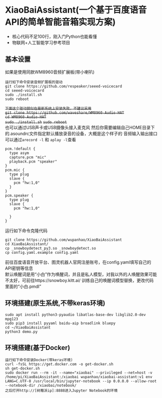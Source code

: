 # XiaoBaiAssistant(一个基于百度语音API的简单智能音箱实现方案)
- 核心代码不足100行，刚入门Python也能看懂
- 物联网+人工智能学习参考项目

## 基本设置
如果是使用同款WM8960音频扩展板(带小喇叭)
```
运行如下命令安装音频扩展板的驱动
git clone https://github.com/respeaker/seeed-voicecard
cd seeed-voicecard
sudo ./install.sh 
sudo reboot

```
~~`下面这个驱动貌似在最新系统上安装失败，不建议采用`~~  
~~`git clone https://github.com/waveshare/WM8960-Audio-HAT`~~  
~~`cd WM8960-Audio-HAT`~~  
~~`sudo ./install.sh`~~ 
~~`sudo reboot`~~  
也可以通过USB声卡或USB摄像头接入麦克风
然后你需要编辑自己HOME目录下的.asoundrc文件指定默认播放录音的设备，大概是这个样子的
音频输入输出接口可以通过`arecord -l` 和 `aplay -l`查看
```
pcm.!default {
  type asym
  capture.pcm "mic"
  playback.pcm "speaker"
}
pcm.mic {
  type plug
  slave {
    pcm "hw:1,0"
  }
}
pcm.speaker {
  type plug
  slave {
    pcm "hw:1,0"

  }
}
```
运行如下命令克隆代码
```
git clone https://github.com/wupanhao/XiaoBaiAssistant
cd XiaoBaiAssistant/
cp _snowboydetect_py3.so _snowboydetect.so
cp config.yaml.example config.yaml
```
前往百度语音开放平台、图灵机器人官网注册账号，在config.yaml填写自己的API密钥等信息  
默认唤醒词是用“小白”作为唤醒词，并且是私人模型，对我以外的人唤醒效果可能不太好，可前往https://snowboy.kitt.ai/ 训练自己的唤醒词模型替换，更改代码里面的“小白.pmdl”
## 环境搭建(原生系统,不带keras环境)
```
sudo apt install python3-pyaudio libatlas-base-dev libglib2.0-dev mpg123
sudo pip3 install pyyaml baidu-aip broadlink bluepy
cd ~/XiaoBaiAssistant
python3 demo.py
```
## 环境搭建(基于Docker)
```
运行如下命令安装Docker(带keras环境)
curl -fsSL https://get.docker.com -o get-docker.sh
sh get-docker.sh
sudo docker run --rm -it --name="xiaobai" --privileged --net=host -v /home/pi/XiaoBaiAssistant:/xiaobai wupanhao/xiaobai-assistant:v1 env LANG=C.UTF-8 /usr/local/bin/jupyter-notebook --ip 0.0.0.0 --allow-root --notebook-dir /xiaobai/notebook/ 
之后打开http://[树莓派ip]:8888进入Jupyter Notebook的环境
```
